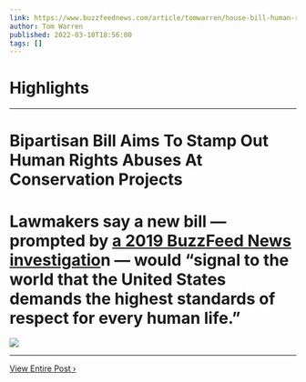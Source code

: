 ```yaml
---
link: https://www.buzzfeednews.com/article/tomwarren/house-bill-human-rights-wwf
author: Tom Warren
published: 2022-03-10T18:56:00
tags: []
---
```

# Highlights


---
# Bipartisan Bill Aims To Stamp Out Human Rights Abuses At Conservation Projects
# Lawmakers say a new bill — prompted by [a 2019 BuzzFeed News investigatio](https://www.buzzfeednews.com/collection/wwfsecretwar)n — would “signal to the world that the United States demands the highest standards of respect for every human life.”

![](https://img.buzzfeed.com/buzzfeed-static/static/2022-03/10/16/campaign_images/53e695d8152d/bipartisan-bill-aims-to-stamp-out-human-rights-ab-2-5840-1646928319-13_dblbig.jpg)

---

[View Entire Post ›](https://www.buzzfeednews.com/article/tomwarren/house-bill-human-rights-wwf)